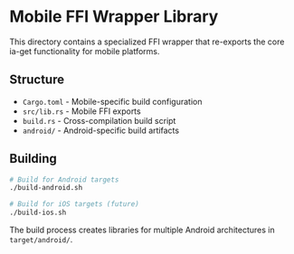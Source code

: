 # Mobile FFI Wrapper Library

This directory contains a specialized FFI wrapper that re-exports the core ia-get functionality for mobile platforms.

## Structure

- `Cargo.toml` - Mobile-specific build configuration
- `src/lib.rs` - Mobile FFI exports
- `build.rs` - Cross-compilation build script
- `android/` - Android-specific build artifacts

## Building

```bash
# Build for Android targets
./build-android.sh

# Build for iOS targets (future)
./build-ios.sh
```

The build process creates libraries for multiple Android architectures in `target/android/`.